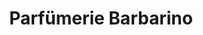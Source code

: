---
title: "Parfümerie Barbarino"
url: /muehldorf-am-inn/parfuemerie-barbarino/
shop: Parfümerie
---